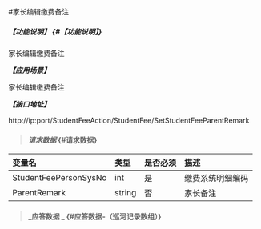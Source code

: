 #家长编辑缴费备注

##### _【功能说明】_ {#【功能说明】}
家长编辑缴费备注

_**【应用场景】**_

家长编辑缴费备注



_**【接口地址】**_

http://ip:port/StudentFeeAction/StudentFee/SetStudentFeeParentRemark

> #### _请求数据_ {#请求数据}

| 变量名 | 类型 | 是否必须 | 描述 |
| :--- | :--- | :--- | :--- |
| StudentFeePersonSysNo | int | 是 | 缴费系统明细编码 |
|ParentRemark | string | 否 | 家长备注 |




> #### _应答数据 _ {#应答数据-（巡河记录数组）}



